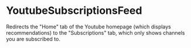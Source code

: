 # YoutubeSubscriptionsFeed

Redirects the "Home" tab of the Youtube homepage (which displays recommendations) to the "Subscriptions" tab, which only shows channels you are subscribed to.
